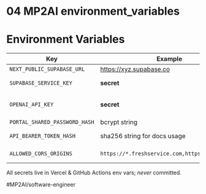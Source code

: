 # 04 MP2AI environment_variables

<!-- 04_env_variables.md -->

# Environment Variables

| Key | Example | Used By |
|-----|---------|---------|
| `NEXT_PUBLIC_SUPABASE_URL` | https://xyz.supabase.co | FE + API |
| `SUPABASE_SERVICE_KEY` | **secret** | API routes, scraper |
| `OPENAI_API_KEY` | **secret** | API `/chat`, scraper embeddings |
| `PORTAL_SHARED_PASSWORD_HASH` | bcrypt string | NextAuth |
| `API_BEARER_TOKEN_HASH` | sha256 string for docs usage | API middleware |
| `ALLOWED_CORS_ORIGINS` | `https://*.freshservice.com,https://n8n.local` | API middleware |

All secrets live in Vercel & GitHub Actions env vars; *never* committed.

#MP2AI/software-engineer